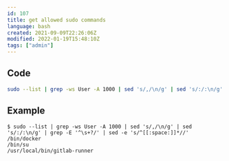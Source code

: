 ```yaml
---
id: 107
title: get allowed sudo commands
language: bash
created: 2021-09-09T22:26:06Z
modified: 2022-01-19T15:48:10Z
tags: ["admin"]
---
```


## Code

```bash
sudo --list | grep -ws User -A 1000 | sed 's/,/\n/g' | sed 's/:/:\n/g' | grep -E '^\s+?/' | sed -e 's/^[[:space:]]*//'
```

## Example

```
$ sudo --list | grep -ws User -A 1000 | sed 's/,/\n/g' | sed 's/:/:\n/g' | grep -E '^\s+?/' | sed -e 's/^[[:space:]]*//'
/bin/docker
/bin/su
/usr/local/bin/gitlab-runner
```

<!-- end -->


